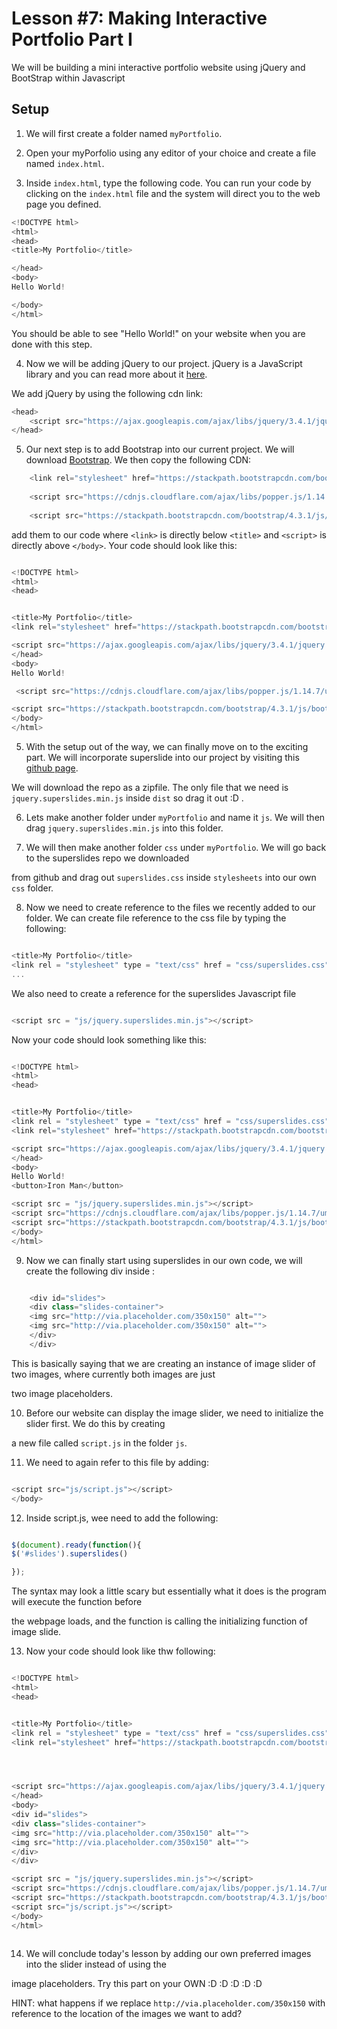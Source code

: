 # Lesson #7: Making Interactive Portfolio Part I
We will be building a mini interactive portfolio website using jQuery and BootStrap within Javascript

## Setup

1. We will first create a folder named `myPortfolio`.


2. Open your myPorfolio using any editor of your choice and create a file named  `index.html`.


3. Inside `index.html`, type the following code. You can run your code by clicking on the `index.html` file and the system will direct you to the web page you defined. 

```js
<!DOCTYPE html>
<html>  
<head>
<title>My Portfolio</title>

</head>
<body>
Hello World! 

</body>
</html>

```
You should be able to see "Hello World!" on your website when you are done with this step.

4. Now we will be adding jQuery to our project. jQuery is a JavaScript library and you can read more about it [here](https://www.w3schools.com/jquery/jquery_intro.asp).

We add jQuery by using the following cdn link: 
```js
<head>
    <script src="https://ajax.googleapis.com/ajax/libs/jquery/3.4.1/jquery.min.js"></script>
</head>
```
5. Our next step is to add Bootstrap into our current project. We will download [Bootstrap](https://getbootstrap.com/). We then copy the following CDN:

```js
    <link rel="stylesheet" href="https://stackpath.bootstrapcdn.com/bootstrap/4.3.1/css/bootstrap.min.css" integrity="sha384-ggOyR0iXCbMQv3Xipma34MD+dH/1fQ784/j6cY/iJTQUOhcWr7x9JvoRxT2MZw1T" crossorigin="anonymous">
    
    <script src="https://cdnjs.cloudflare.com/ajax/libs/popper.js/1.14.7/umd/popper.min.js" integrity="sha384-UO2eT0CpHqdSJQ6hJty5KVphtPhzWj9WO1clHTMGa3JDZwrnQq4sF86dIHNDz0W1" crossorigin="anonymous"></script>
    
    <script src="https://stackpath.bootstrapcdn.com/bootstrap/4.3.1/js/bootstrap.min.js" integrity="sha384-JjSmVgyd0p3pXB1rRibZUAYoIIy6OrQ6VrjIEaFf/nJGzIxFDsf4x0xIM+B07jRM" crossorigin="anonymous"></script>

```
add them to our code where `<link>`  is directly below `<title>`  and `<script>` is directly above `</body>`. Your code should look like this: 

```js

<!DOCTYPE html>
<html>  
<head>


<title>My Portfolio</title>
<link rel="stylesheet" href="https://stackpath.bootstrapcdn.com/bootstrap/4.3.1/css/bootstrap.min.css" integrity="sha384-ggOyR0iXCbMQv3Xipma34MD+dH/1fQ784/j6cY/iJTQUOhcWr7x9JvoRxT2MZw1T" crossorigin="anonymous">

<script src="https://ajax.googleapis.com/ajax/libs/jquery/3.4.1/jquery.min.js"></script>
</head>
<body>
Hello World!

 <script src="https://cdnjs.cloudflare.com/ajax/libs/popper.js/1.14.7/umd/popper.min.js" integrity="sha384-UO2eT0CpHqdSJQ6hJty5KVphtPhzWj9WO1clHTMGa3JDZwrnQq4sF86dIHNDz0W1" crossorigin="anonymous"></script>

<script src="https://stackpath.bootstrapcdn.com/bootstrap/4.3.1/js/bootstrap.min.js" integrity="sha384-JjSmVgyd0p3pXB1rRibZUAYoIIy6OrQ6VrjIEaFf/nJGzIxFDsf4x0xIM+B07jRM" crossorigin="anonymous"></script>
</body>
</html>

```

5. With the setup out of the way, we can finally move on to the exciting part. We will incorporate superslide into our project by visiting this [github page](https://github.com/nicinabox/superslides). 

We will download the repo as a zipfile. The only file that we need is  `jquery.superslides.min.js`  inside `dist` so drag it out :D . 

6. Lets make another folder under  `myPortfolio` and name it `js`. We will then drag `jquery.superslides.min.js` into this folder. 


7. We will then make another folder `css` under `myPortfolio`. We will go back to the superslides repo we downloaded

from github and drag out `superslides.css` inside `stylesheets` into our own `css` folder. 


8. Now we need to create reference to the files we recently added to our folder. We can create file reference to the css file by typing the following: 

```js

<title>My Portfolio</title>
<link rel = "stylesheet" type = "text/css" href = "css/superslides.css">
...

```
We also need to create a reference for the superslides Javascript file 

```js

<script src = "js/jquery.superslides.min.js"></script>


```

Now your code should look something like this: 

```js

<!DOCTYPE html>
<html>  
<head>


<title>My Portfolio</title>
<link rel = "stylesheet" type = "text/css" href = "css/superslides.css">
<link rel="stylesheet" href="https://stackpath.bootstrapcdn.com/bootstrap/4.3.1/css/bootstrap.min.css" integrity="sha384-ggOyR0iXCbMQv3Xipma34MD+dH/1fQ784/j6cY/iJTQUOhcWr7x9JvoRxT2MZw1T" crossorigin="anonymous">

<script src="https://ajax.googleapis.com/ajax/libs/jquery/3.4.1/jquery.min.js"></script>
</head>
<body>
Hello World!
<button>Iron Man</button>

<script src = "js/jquery.superslides.min.js"></script>
<script src="https://cdnjs.cloudflare.com/ajax/libs/popper.js/1.14.7/umd/popper.min.js" integrity="sha384-UO2eT0CpHqdSJQ6hJty5KVphtPhzWj9WO1clHTMGa3JDZwrnQq4sF86dIHNDz0W1" crossorigin="anonymous"></script>
<script src="https://stackpath.bootstrapcdn.com/bootstrap/4.3.1/js/bootstrap.min.js" integrity="sha384-JjSmVgyd0p3pXB1rRibZUAYoIIy6OrQ6VrjIEaFf/nJGzIxFDsf4x0xIM+B07jRM" crossorigin="anonymous"></script>
</body>
</html>

```

9. Now we can finally start using superslides in our own code, we will create the following div inside <body>:

```js

    <div id="slides">
    <div class="slides-container">
    <img src="http://via.placeholder.com/350x150" alt="">
    <img src="http://via.placeholder.com/350x150" alt="">
    </div>
    </div>
```
This is basically saying that we are creating an instance of image slider of two images, where currently both images are just

two image placeholders. 

10. Before our website can display the image slider, we need to initialize the slider first. We do this by creating

a new file called `script.js` in the folder `js`. 

11. We need to again refer to this file by adding:

```js

<script src="js/script.js"></script>
</body>

```



12. Inside script.js, wee need to add the following: 


```js

$(document).ready(function(){
$('#slides').superslides()

});

```
The syntax may look a little scary but essentially what it does is the program will execute the function before 

the webpage loads, and the function is calling the initializing function of image slide. 

13. Now your code should look like thw following: 

```js

<!DOCTYPE html>
<html>  
<head>


<title>My Portfolio</title>
<link rel = "stylesheet" type = "text/css" href = "css/superslides.css">
<link rel="stylesheet" href="https://stackpath.bootstrapcdn.com/bootstrap/4.3.1/css/bootstrap.min.css" integrity="sha384-ggOyR0iXCbMQv3Xipma34MD+dH/1fQ784/j6cY/iJTQUOhcWr7x9JvoRxT2MZw1T" crossorigin="anonymous">




<script src="https://ajax.googleapis.com/ajax/libs/jquery/3.4.1/jquery.min.js"></script>
</head>
<body>
<div id="slides">
<div class="slides-container">
<img src="http://via.placeholder.com/350x150" alt="">
<img src="http://via.placeholder.com/350x150" alt="">
</div>
</div>

<script src = "js/jquery.superslides.min.js"></script>
<script src="https://cdnjs.cloudflare.com/ajax/libs/popper.js/1.14.7/umd/popper.min.js" integrity="sha384-UO2eT0CpHqdSJQ6hJty5KVphtPhzWj9WO1clHTMGa3JDZwrnQq4sF86dIHNDz0W1" crossorigin="anonymous"></script>
<script src="https://stackpath.bootstrapcdn.com/bootstrap/4.3.1/js/bootstrap.min.js" integrity="sha384-JjSmVgyd0p3pXB1rRibZUAYoIIy6OrQ6VrjIEaFf/nJGzIxFDsf4x0xIM+B07jRM" crossorigin="anonymous"></script>
<script src="js/script.js"></script>
</body>
</html>



```

14. We will conclude today's lesson by adding our own preferred images into the slider instead of using the 

image placeholders. Try this part on your OWN :D :D :D :D :D 

HINT: what happens if we replace `http://via.placeholder.com/350x150` with reference to the location of the images we want to add? 


